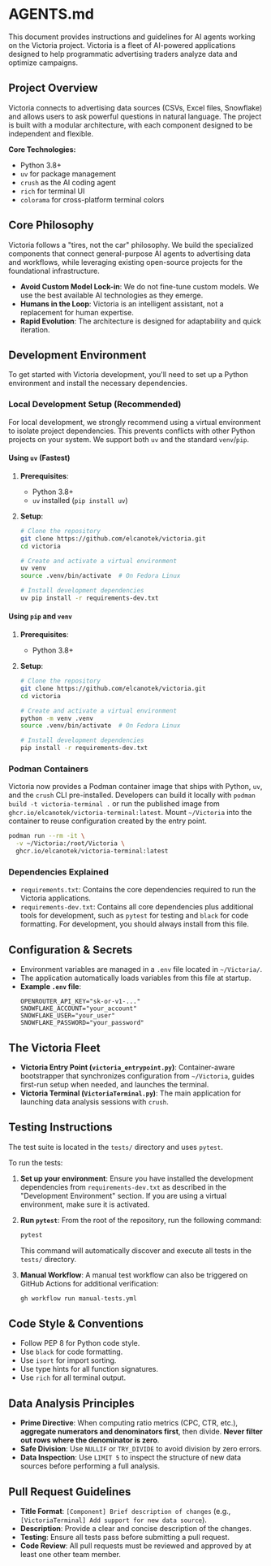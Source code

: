 # AGENTS.md

This document provides instructions and guidelines for AI agents working on the Victoria project. Victoria is a fleet of AI-powered applications designed to help programmatic advertising traders analyze data and optimize campaigns.

## Project Overview

Victoria connects to advertising data sources (CSVs, Excel files, Snowflake) and allows users to ask powerful questions in natural language. The project is built with a modular architecture, with each component designed to be independent and flexible.

**Core Technologies:**
- Python 3.8+
- `uv` for package management
- `crush` as the AI coding agent
- `rich` for terminal UI
- `colorama` for cross-platform terminal colors

## Core Philosophy

Victoria follows a "tires, not the car" philosophy. We build the specialized components that connect general-purpose AI agents to advertising data and workflows, while leveraging existing open-source projects for the foundational infrastructure.

- **Avoid Custom Model Lock-in**: We do not fine-tune custom models. We use the best available AI technologies as they emerge.
- **Humans in the Loop**: Victoria is an intelligent assistant, not a replacement for human expertise.
- **Rapid Evolution**: The architecture is designed for adaptability and quick iteration.

## Development Environment

To get started with Victoria development, you'll need to set up a Python environment and install the necessary dependencies.

### Local Development Setup (Recommended)

For local development, we strongly recommend using a virtual environment to isolate project dependencies. This prevents conflicts with other Python projects on your system. We support both `uv` and the standard `venv`/`pip`.

#### Using `uv` (Fastest)

1.  **Prerequisites**:
    - Python 3.8+
    - `uv` installed (`pip install uv`)

2.  **Setup**:
    ```bash
    # Clone the repository
    git clone https://github.com/elcanotek/victoria.git
    cd victoria

    # Create and activate a virtual environment
    uv venv
    source .venv/bin/activate  # On Fedora Linux

    # Install development dependencies
    uv pip install -r requirements-dev.txt
    ```

#### Using `pip` and `venv`

1.  **Prerequisites**:
    - Python 3.8+

2.  **Setup**:
    ```bash
    # Clone the repository
    git clone https://github.com/elcanotek/victoria.git
    cd victoria

    # Create and activate a virtual environment
    python -m venv .venv
    source .venv/bin/activate  # On Fedora Linux

    # Install development dependencies
    pip install -r requirements-dev.txt
    ```

### Podman Containers

Victoria now provides a Podman container image that ships with Python, `uv`, and the `crush` CLI pre-installed. Developers can build it locally with `podman build -t victoria-terminal .` or run the published image from `ghcr.io/elcanotek/victoria-terminal:latest`. Mount `~/Victoria` into the container to reuse configuration created by the entry point.

```bash
podman run --rm -it \
  -v ~/Victoria:/root/Victoria \
  ghcr.io/elcanotek/victoria-terminal:latest
```

### Dependencies Explained

- `requirements.txt`: Contains the core dependencies required to run the Victoria applications.
- `requirements-dev.txt`: Contains all core dependencies plus additional tools for development, such as `pytest` for testing and `black` for code formatting. For development, you should always install from this file.

## Configuration & Secrets

- Environment variables are managed in a `.env` file located in `~/Victoria/`.
- The application automatically loads variables from this file at startup.
- **Example `.env` file**:
  ```
  OPENROUTER_API_KEY="sk-or-v1-..."
  SNOWFLAKE_ACCOUNT="your_account"
  SNOWFLAKE_USER="your_user"
  SNOWFLAKE_PASSWORD="your_password"
  ```

## The Victoria Fleet

- **Victoria Entry Point (`victoria_entrypoint.py`)**: Container-aware bootstrapper that synchronizes configuration from `~/Victoria`, guides first-run setup when needed, and launches the terminal.
- **Victoria Terminal (`VictoriaTerminal.py`)**: The main application for launching data analysis sessions with `crush`.

## Testing Instructions

The test suite is located in the `tests/` directory and uses `pytest`.

To run the tests:

1.  **Set up your environment**: Ensure you have installed the development dependencies from `requirements-dev.txt` as described in the "Development Environment" section. If you are using a virtual environment, make sure it is activated.

2.  **Run `pytest`**: From the root of the repository, run the following command:
    ```bash
    pytest
    ```
    This command will automatically discover and execute all tests in the `tests/` directory.

3.  **Manual Workflow**: A manual test workflow can also be triggered on GitHub Actions for additional verification:
    ```bash
    gh workflow run manual-tests.yml
    ```

## Code Style & Conventions

- Follow PEP 8 for Python code style.
- Use `black` for code formatting.
- Use `isort` for import sorting.
- Use type hints for all function signatures.
- Use `rich` for all terminal output.

## Data Analysis Principles

- **Prime Directive**: When computing ratio metrics (CPC, CTR, etc.), **aggregate numerators and denominators first**, then divide. **Never filter out rows where the denominator is zero**.
- **Safe Division**: Use `NULLIF` or `TRY_DIVIDE` to avoid division by zero errors.
- **Data Inspection**: Use `LIMIT 5` to inspect the structure of new data sources before performing a full analysis.

## Pull Request Guidelines

- **Title Format**: `[Component] Brief description of changes` (e.g., `[VictoriaTerminal] Add support for new data source`).
- **Description**: Provide a clear and concise description of the changes.
- **Testing**: Ensure all tests pass before submitting a pull request.
- **Code Review**: All pull requests must be reviewed and approved by at least one other team member.


